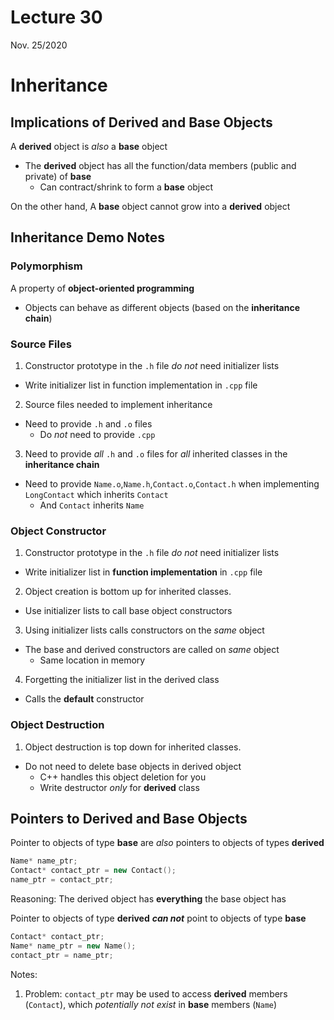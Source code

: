 # Lecture 30
Nov. 25/2020

# Inheritance

## Implications of Derived and Base Objects

A **derived** object is *also* a **base** object
* The **derived** object has all the function/data members (public and private) of **base**
  * Can contract/shrink to form a **base** object

On the other hand, A **base** object cannot grow into a **derived** object

## Inheritance Demo Notes

### Polymorphism

A property of **object-oriented programming**
* Objects can behave as different objects (based on the **inheritance chain**)

### Source Files

1. Constructor prototype in the `.h` file *do not* need initializer lists
  * Write initializer list in function implementation in `.cpp` file
2. Source files needed to implement inheritance
  * Need to provide `.h` and `.o` files
    * Do *not* need to provide `.cpp`
3. Need to provide *all* `.h` and `.o` files for *all* inherited classes in the **inheritance chain**
  * Need to provide `Name.o`,`Name.h`,`Contact.o`,`Contact.h` when implementing `LongContact` which inherits `Contact`
    * And `Contact` inherits `Name`

### Object Constructor

1. Constructor prototype in the `.h` file *do not* need initializer lists
  * Write initializer list in **function implementation** in `.cpp` file
2. Object creation is bottom up for inherited classes.
  * Use initializer lists to call base object constructors
3. Using initializer lists calls constructors on the *same* object
  * The base and derived constructors are called on *same* object
    * Same location in memory
4. Forgetting the initializer list in the derived class
  * Calls the **default** constructor

### Object Destruction

1. Object destruction is top down for inherited classes.
  * Do not need to delete base objects in derived object
    * C++ handles this object deletion for you
    * Write destructor *only* for **derived** class

## Pointers to Derived and Base Objects

Pointer to objects of type **base** are *also* pointers to objects of types **derived**

```c++
Name* name_ptr;
Contact* contact_ptr = new Contact();
name_ptr = contact_ptr;
```

Reasoning: The derived object has **everything** the base object has

Pointer to objects of type **derived** ***can not*** point to objects of type **base**

```c++
Contact* contact_ptr;
Name* name_ptr = new Name();
contact_ptr = name_ptr;
```
Notes:
1. Problem: `contact_ptr` may be used to access **derived** members (`Contact`), which *potentially not exist* in **base** members (`Name`)

